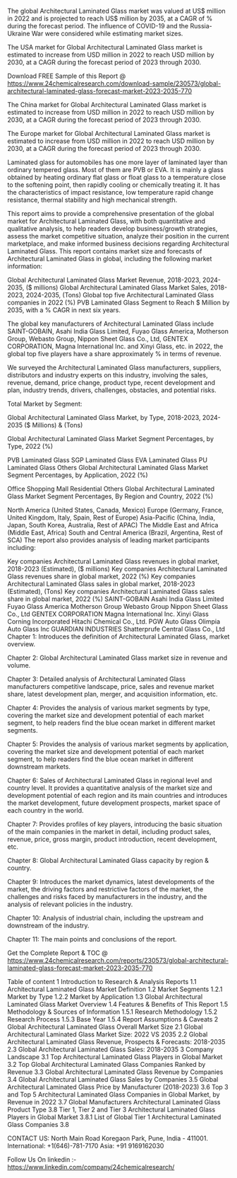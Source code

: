 The global Architectural Laminated Glass market was valued at US$ million in 2022 and is projected to reach US$ million by 2035, at a CAGR of % during the forecast period. The influence of COVID-19 and the Russia-Ukraine War were considered while estimating market sizes.

The USA market for Global Architectural Laminated Glass   market is estimated to increase from USD million in 2022 to reach USD million by 2030, at a CAGR during the forecast period of 2023 through 2030.

Download FREE Sample of this Report @ https://www.24chemicalresearch.com/download-sample/230573/global-architectural-laminated-glass-forecast-market-2023-2035-770

The China market for Global Architectural Laminated Glass   market is estimated to increase from USD million in 2022 to reach USD million by 2030, at a CAGR during the forecast period of 2023 through 2030.

The Europe market for Global Architectural Laminated Glass  market is estimated to increase from USD million in 2022 to reach USD million by 2030, at a CAGR during the forecast period of 2023 through 2030.

Laminated glass for automobiles has one more layer of laminated layer than ordinary tempered glass. Most of them are PVB or EVA. It is mainly a glass obtained by heating ordinary flat glass or float glass to a temperature close to the softening point, then rapidly cooling or chemically treating it. It has the characteristics of impact resistance, low temperature rapid change resistance, thermal stability and high mechanical strength.

This report aims to provide a comprehensive presentation of the global market for Architectural Laminated Glass, with both quantitative and qualitative analysis, to help readers develop business/growth strategies, assess the market competitive situation, analyze their position in the current marketplace, and make informed business decisions regarding Architectural Laminated Glass. This report contains market size and forecasts of Architectural Laminated Glass in global, including the following market information:

Global Architectural Laminated Glass Market Revenue, 2018-2023, 2024-2035, ($ millions)
Global Architectural Laminated Glass Market Sales, 2018-2023, 2024-2035, (Tons)
Global top five Architectural Laminated Glass companies in 2022 (%)
PVB Laminated Glass Segment to Reach $ Million by 2035, with a % CAGR in next six years.

The global key manufacturers of Architectural Laminated Glass include SAINT-GOBAIN, Asahi India Glass Limited, Fuyao Glass America, Motherson Group, Webasto Group, Nippon Sheet Glass Co., Ltd, GENTEX CORPORATION, Magna International Inc. and Xinyi Glass, etc. in 2022, the global top five players have a share approximately % in terms of revenue.

We surveyed the Architectural Laminated Glass manufacturers, suppliers, distributors and industry experts on this industry, involving the sales, revenue, demand, price change, product type, recent development and plan, industry trends, drivers, challenges, obstacles, and potential risks.

Total Market by Segment:

Global Architectural Laminated Glass Market, by Type, 2018-2023, 2024-2035 ($ Millions) & (Tons)

Global Architectural Laminated Glass Market Segment Percentages, by Type, 2022 (%)

PVB Laminated Glass
SGP Laminated Glass
EVA Laminated Glass
PU Laminated Glass
Others
Global Architectural Laminated Glass Market Segment Percentages, by Application, 2022 (%)

Office
Shopping Mall
Residential
Others
Global Architectural Laminated Glass Market Segment Percentages, By Region and Country, 2022 (%)

North America (United States, Canada, Mexico)
Europe (Germany, France, United Kingdom, Italy, Spain, Rest of Europe)
Asia-Pacific (China, India, Japan, South Korea, Australia, Rest of APAC)
The Middle East and Africa (Middle East, Africa)
South and Central America (Brazil, Argentina, Rest of SCA)
The report also provides analysis of leading market participants including:

Key companies Architectural Laminated Glass revenues in global market, 2018-2023 (Estimated), ($ millions)
Key companies Architectural Laminated Glass revenues share in global market, 2022 (%)
Key companies Architectural Laminated Glass sales in global market, 2018-2023 (Estimated), (Tons)
Key companies Architectural Laminated Glass sales share in global market, 2022 (%)
SAINT-GOBAIN
Asahi India Glass Limited
Fuyao Glass America
Motherson Group
Webasto Group
Nippon Sheet Glass Co., Ltd
GENTEX CORPORATION
Magna International Inc.
Xinyi Glass
Corning Incorporated
Hitachi Chemical Co., Ltd.
PGW Auto Glass
Olimpia Auto Glass Inc
GUARDIAN INDUSTRIES
Shatterprufe
Central Glass Co., Ltd
Chapter 1: Introduces the definition of Architectural Laminated Glass, market overview.

Chapter 2: Global Architectural Laminated Glass market size in revenue and volume.

Chapter 3: Detailed analysis of Architectural Laminated Glass manufacturers competitive landscape, price, sales and revenue market share, latest development plan, merger, and acquisition information, etc.

Chapter 4: Provides the analysis of various market segments by type, covering the market size and development potential of each market segment, to help readers find the blue ocean market in different market segments.

Chapter 5: Provides the analysis of various market segments by application, covering the market size and development potential of each market segment, to help readers find the blue ocean market in different downstream markets.

Chapter 6: Sales of Architectural Laminated Glass in regional level and country level. It provides a quantitative analysis of the market size and development potential of each region and its main countries and introduces the market development, future development prospects, market space of each country in the world.

Chapter 7: Provides profiles of key players, introducing the basic situation of the main companies in the market in detail, including product sales, revenue, price, gross margin, product introduction, recent development, etc.

Chapter 8: Global Architectural Laminated Glass capacity by region & country.

Chapter 9: Introduces the market dynamics, latest developments of the market, the driving factors and restrictive factors of the market, the challenges and risks faced by manufacturers in the industry, and the analysis of relevant policies in the industry.

Chapter 10: Analysis of industrial chain, including the upstream and downstream of the industry.

Chapter 11: The main points and conclusions of the report.

Get the Complete Report & TOC @ https://www.24chemicalresearch.com/reports/230573/global-architectural-laminated-glass-forecast-market-2023-2035-770

Table of content
1 Introduction to Research & Analysis Reports
1.1 Architectural Laminated Glass Market Definition
1.2 Market Segments
1.2.1 Market by Type
1.2.2 Market by Application
1.3 Global Architectural Laminated Glass Market Overview
1.4 Features & Benefits of This Report
1.5 Methodology & Sources of Information
1.5.1 Research Methodology
1.5.2 Research Process
1.5.3 Base Year
1.5.4 Report Assumptions & Caveats
2 Global Architectural Laminated Glass Overall Market Size
2.1 Global Architectural Laminated Glass Market Size: 2022 VS 2035
2.2 Global Architectural Laminated Glass Revenue, Prospects & Forecasts: 2018-2035
2.3 Global Architectural Laminated Glass Sales: 2018-2035
3 Company Landscape
3.1 Top Architectural Laminated Glass Players in Global Market
3.2 Top Global Architectural Laminated Glass Companies Ranked by Revenue
3.3 Global Architectural Laminated Glass Revenue by Companies
3.4 Global Architectural Laminated Glass Sales by Companies
3.5 Global Architectural Laminated Glass Price by Manufacturer (2018-2023)
3.6 Top 3 and Top 5 Architectural Laminated Glass Companies in Global Market, by Revenue in 2022
3.7 Global Manufacturers Architectural Laminated Glass Product Type
3.8 Tier 1, Tier 2 and Tier 3 Architectural Laminated Glass Players in Global Market
3.8.1 List of Global Tier 1 Architectural Laminated Glass Companies
3.8

CONTACT US:
North Main Road Koregaon Park, Pune, India - 411001.
International: +1(646)-781-7170
Asia: +91 9169162030

Follow Us On linkedin :- https://www.linkedin.com/company/24chemicalresearch/
